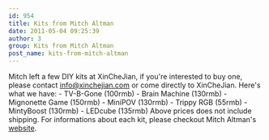 ```yaml
---
id: 954
title: Kits from Mitch Altman
date: 2011-05-04 09:25:39
author: 3
group: Kits from Mitch Altman
post_name: kits-from-mitch-altman
---
```


Mitch left a few DIY kits at XinCheJian, if you're interested to buy one, please contact info@xinchejian.com or come directly to XinCheJian. Here's what we have: - TV-B-Gone (100rmb) - Brain Machine (130rmb) - Mignonette Game (150rmb) - MiniPOV (130rmb) - Trippy RGB (55rmb) - MintyBoost (130rmb) - LEDcube (135rmb) Above prices does not include shipping. For informations about each kit, please checkout Mitch Altman's [website](http://www.tvbgone.com/cfe%5Fmfaire.php?PHPSESSID=34e07f3abe1d614d8c5c280823916e21).
